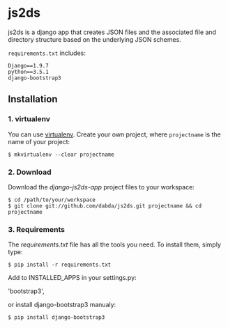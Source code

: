 # js2ds
js2ds is a django app that creates JSON files and the associated file and directory structure based on the underlying JSON schemes.

`requirements.txt` includes:
```
Django==1.9.7
python==3.5.1
django-bootstrap3
```

## Installation

### 1. virtualenv
You can use [virtualenv](http://www.virtualenv.org/). Create your own project, where `projectname` is the name of your project:

`$ mkvirtualenv --clear projectname`

### 2. Download
Download the *django-js2ds-app* project files to your workspace:

    $ cd /path/to/your/workspace
    $ git clone git://github.com/dabda/js2ds.git projectname && cd projectname

### 3. Requirements
The *requirements.txt* file has all the tools you need.
To install them, simply type:

`$ pip install -r requirements.txt`

Add to INSTALLED_APPS in your settings.py:

'bootstrap3',

or install django-bootstrap3 manualy:

`$ pip install django-bootstrap3`

